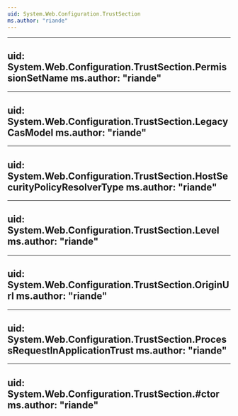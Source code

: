 ```yaml
---
uid: System.Web.Configuration.TrustSection
ms.author: "riande"
---
```


---
uid: System.Web.Configuration.TrustSection.PermissionSetName
ms.author: "riande"
---

---
uid: System.Web.Configuration.TrustSection.LegacyCasModel
ms.author: "riande"
---

---
uid: System.Web.Configuration.TrustSection.HostSecurityPolicyResolverType
ms.author: "riande"
---

---
uid: System.Web.Configuration.TrustSection.Level
ms.author: "riande"
---

---
uid: System.Web.Configuration.TrustSection.OriginUrl
ms.author: "riande"
---

---
uid: System.Web.Configuration.TrustSection.ProcessRequestInApplicationTrust
ms.author: "riande"
---

---
uid: System.Web.Configuration.TrustSection.#ctor
ms.author: "riande"
---

